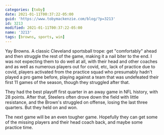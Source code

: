 ```yaml
---
categories: [toby]
date: 2021-01-11T00:37:22-05:00
guid: 'https://www.tobymackenzie.com/blog/?p=3213'
id: 3213
modified: 2021-01-11T00:37:22-05:00
name: '3213'
tags: [browns, sports, win]
---
```


Yay Browns.  A classic Cleveland sportsball trope:  get "comfortably" ahead and then struggle the rest of the game, making it a nail biter to the end.<!--more-->  I was not expecting them to do well at all, with their head and other coaches and as well as numerous players out for covid, etc, lack of practice due to covid, players activated from the practice squad who presumably hadn't played a pro game before, playing against a team that was undefeated their first 11 games of the season, though they struggled after that.

They had the best playoff first quarter in an away game in NFL history, with 28 points.  After that, Steelers often drove down the field with little resistance, and the Brown's struggled on offense, losing the last three quarters.  But they held on and won.

The next game will be an even tougher game.  Hopefully they can get some of the missing players and their head coach back, and maybe some practice time.
